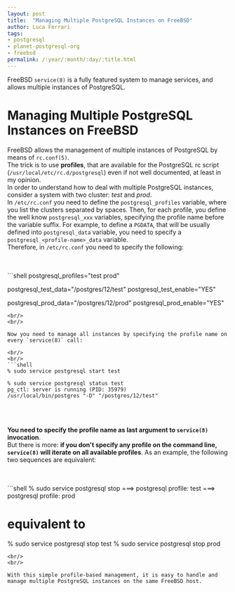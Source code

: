 ```yaml
---
layout: post
title:  "Managing Multiple PostgreSQL Instances on FreeBSD"
author: Luca Ferrari
tags:
- postgresql
- planet-postgresql-org
- freebsd
permalink: /:year/:month/:day/:title.html
---
```

FreeBSD `service(8)` is a fully featured system to manage services, and allows multiple instances of PostgreSQL.


# Managing Multiple PostgreSQL Instances on FreeBSD

FreeBSD allows the management of multiple instances of PostgreSQL by means of `rc.conf(5)`.
<br/>
The trick is to use **profiles**, that are available for the PostgreSQL rc script (`/usr/local/etc/rc.d/postgresql`) even if not well documented, at least in my opinion.
<br/>
In order to understand how to deal with multiple PostgreSQL instances, consider a system with two cluster: *test* and *prod*.
<br/>
In `/etc/rc.conf` you need to define the `postgresql_profiles` variable, where you list the clusters separated by spaces. Then, for each profile, you define the well know `postgresql_xxx` variables, specifying the profile name before the variable suffix. For example, to define a `PGDATA`, that will be usually defined into `postgresql_data` variable, you need to specify a `postgresql_<profile-name>_data` variable.
<br/>
Therefore, in `/etc/rc.conf` you need to specify the following:

<br/>
<br/>
```shell
postgresql_profiles="test prod"

postgresql_test_data="/postgres/12/test"
postgresql_test_enable="YES"

postgresql_prod_data="/postgres/12/prod"
postgresql_prod_enable="YES"
```
<br/>
<br/>

Now you need to manage all instances by specifying the profile name on every `service(8)` call:

<br/>
<br/>
```shell
% sudo service postgresql start test

% sudo service postgresql status test
pg_ctl: server is running (PID: 35979)
/usr/local/bin/postgres "-D" "/postgres/12/test"
```
<br/>
<br/>

**You need to specify the profile name as last argument to `service(8)` invocation**.
<br/>
But there is more: **if you don't specify any profile on the command line, `service(8)` will iterate on all available profiles**. As an example, the following two sequences are equivalent:

<br/>
<br/>
```shell
% sudo service postgresql stop       
===> postgresql profile: test
===> postgresql profile: prod

# equivalent to
% sudo service postgresql stop test
% sudo service postgresql stop prod
```
<br/>
<br/>

With this simple profile-based management, it is easy to handle and manage multiple PostgreSQL instances on the same FreeBSD host.

